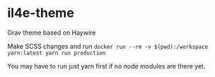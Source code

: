 # il4e-theme
Grav theme based on Haywire


Make SCSS changes and run
`docker run --rm -v $(pwd):/workspace yarn:latest yarn run production`

You may have to run just yarn first if no node modules are there yet.

